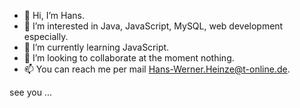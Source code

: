 - 👋 Hi, I’m Hans.
- 👀 I’m interested in Java, JavaScript, MySQL, web development especially.
- 🌱 I’m currently learning JavaScript.
- 💞️ I’m looking to collaborate at the moment nothing.
- 📫 You can reach me per mail Hans-Werner.Heinze@t-online.de.

see you ...

<!---
HWHeinze/HWHeinze is a ✨ special ✨ repository because its `README.md` (this file) appears on your GitHub profile.
You can click the Preview link to take a look at your changes.
--->
